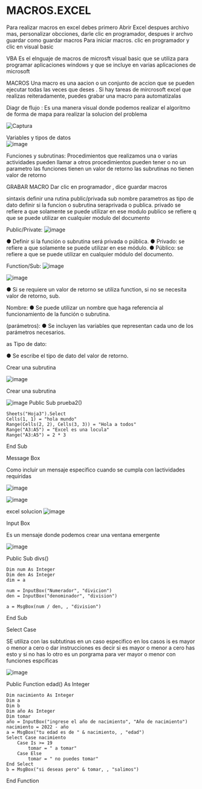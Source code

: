 # MACROS.EXCEL
Para realizar macros en excel debes primero 
Abrir Excel despues archivo mas, personalizar obcciones, darle clic en programador, despues ir archvo guardar como guardar macros 
Para iniciar macros. clic en programador y clic en visual basic 

 VBA Es el elnguaje de macros de microsft visual basic que se utiliza  para programar aplicaciones windows y que se incluye en varias aplicaciones  de microsoft 

MACROS Una macro es una aacion o un conjunto de accion que se pueden ejecutar todas las veces que deses .
Si hay tareas de mircrosoft excel que realizas  reiteradamente, puedes grabar una macro para automatizalas 


Diagr de flujo  :  Es una manera visual donde podemos realizar el algoritmo  de forma  de mapa para realizar la solucion del problema 


![Captura](https://user-images.githubusercontent.com/72534486/203465290-125f1986-a814-4b65-a089-1efcb96626c1.PNG)


Variables y tipos de datos  
![image](https://user-images.githubusercontent.com/72534486/203465659-dbfdaae7-52b4-49a9-b516-588ee93dab98.png)


Funciones y subrutinas: 
Procedimientos que realizamos una o varias actividades 
pueden llamar a otros procedimientos
pueden tener o no un parametro
las funciones tienen un valor de retorno
las subrutinas no tienen valor de retorno 

GRABAR MACRO 
Dar clic en programador , dice guardar macros 

 sintaxis
 definir una rutina public/privada  sub nombre parametros as tipo de dato  definir si la funcion o subrutina seraprivada o publica.
 privado se refiere a que solamente se puede utilizar en ese modulo
 publico se refiere q que se puede utilizar en cualquier modulo del documento 
 
Public/Private:
![image](https://user-images.githubusercontent.com/72534486/206873775-49e47f11-b235-43af-8256-c139a9c99381.png)

● Definir si la función o subrutina será privada o pública.
● Privado: se refiere a que solamente se puede utilizar en ese módulo.
● Público: se refiere a que se puede utilizar en cualquier módulo del documento.

Function/Sub:
![image](https://user-images.githubusercontent.com/72534486/206874270-20470758-9ef4-4dd5-a35c-a4c97ce47829.png)

![image](https://user-images.githubusercontent.com/72534486/206874321-68764ab8-69f0-4a59-af0c-4b117d0f1717.png)

● Si se requiere un valor de retorno se utiliza function, si no se necesita valor de retorno, sub.

Nombre:
● Se puede utilizar un nombre que haga referencia al funcionamiento de la función o subrutina.

(parámetros):
● Se incluyen las variables que representan cada uno de los parámetros necesarios.

as Tipo de dato:

● Se escribe el tipo de dato del valor de retorno.
 
Crear una subrutina


 ![image](https://user-images.githubusercontent.com/72534486/203888511-8d1ee44e-f039-4c69-b620-188903bdedc6.png)
 
Crear una subrutina

 ![image](https://user-images.githubusercontent.com/72534486/206874926-f46aabaf-953d-44c2-a653-ffe72ef7b8bd.png)
 Public Sub prueba2()
    
    
    Sheets("Hoja3").Select
    Cells(1, 1) = "hola mundo"
    Range(Cells(2, 2), Cells(3, 3)) = "Hola a todos"
    Range("A3:A5") = "Excel es una locula"
    Range("A3:A5") = 2 * 3
    
End Sub

Message Box

Como incluir un mensaje especifico cuando se cumpla con lactividades requiridas 

![image](https://user-images.githubusercontent.com/72534486/206884954-2a25d17f-4f68-47f5-a185-cde278d5d038.png)

![image](https://user-images.githubusercontent.com/72534486/206885090-586c407a-d5a3-432a-a4d3-389f8f3de26f.png)

excel solucion 
![image](https://user-images.githubusercontent.com/72534486/206885102-9771f271-4650-4e6d-841c-a94b99ebd627.png)

Input Box

Es un mensaje donde podemos crear una ventana emergente 


![image](https://user-images.githubusercontent.com/72534486/206885464-f2d21fef-d0b5-49ad-a99c-8dd2ddb6e380.png)

Public Sub divs()

    Dim num As Integer
    Dim den As Integer
    dim = a
    
    num = InputBox("Numerador", "divicion")
    den = InputBox("denominador", "division")
    
    a = MsgBox(num / den, , "division")


End Sub


Select Case

SE utiliza con las subtutinas en un caso especifico en los casos is es mayor o menor a cero o dar instrucciones es decir si es mayor o menor a cero has esto y si no  has lo otro
es un porgrama para ver mayor o menor con funciones espcificas 


![image](https://user-images.githubusercontent.com/72534486/206885655-69453f55-5200-4aae-b590-52a9b78cb76d.png)

Public Function edad() As Integer
    
    Dim nacimiento As Integer
    Dim a
    Dim b
    Dim año As Integer
    Dim tomar
    año = InputBox("ingrese el año de nacimiento", "Año de nacimiento")
    nacimiento = 2022 - año
    a = MsgBox("tu edad es de " & nacimiento, , "edad")
    Select Case nacimiento
        Case Is >= 19
            tomar = " a tomar"
        Case Else
            tomar = " no puedes tomar"
    End Select
    b = MsgBox("si deseas pero" & tomar, , "salimos")
    
End Function



